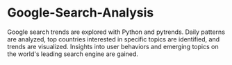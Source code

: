 # Google-Search-Analysis
Google search trends are explored with Python and pytrends. Daily patterns are analyzed, top countries interested in specific topics are identified, and trends are visualized. Insights into user behaviors and emerging topics on the world's leading search engine are gained.
